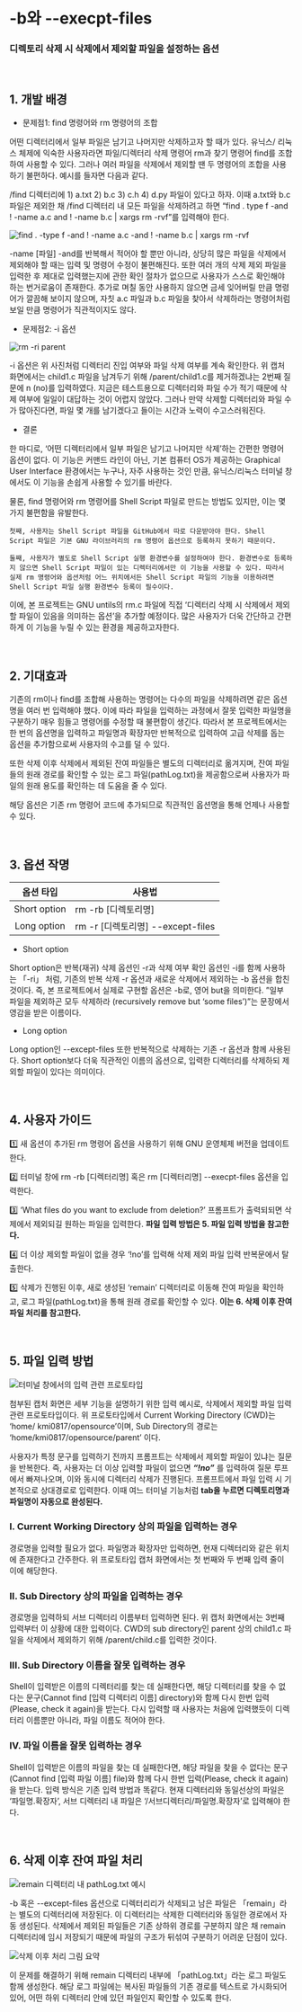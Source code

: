 # -b와 --execpt-files

### 디렉토리 삭제 시 삭제에서 제외할 파일을 설정하는 옵션

<br>

## 1. 개발 배경

- 문제점1: find 명령어와 rm 명령어의 조합

어떤 디렉터리에서 일부 파일은 남기고 나머지만 삭제하고자 할 때가 있다. 유닉스/ 리눅스 체제에 익숙한 사용자라면 파일/디렉터리 삭제 명령어 rm과 찾기 명령어 find를 조합하여 사용할 수 있다. 그러나 여러 파일을 삭제에서 제외할 땐 두 명령어의 조합을 사용하기 불편하다. 예시를 들자면 다음과 같다.
    
/find 디렉터리에 1) a.txt 2) b.c 3) c.h 4) d.py 파일이 있다고 하자. 이때 a.txt와 b.c 파일은 제외한 채 /find 디렉터리 내 모든 파일을 삭제하려고 하면 “find . type f -and ! -name a.c and ! -name b.c | xargs rm -rvf”를 입력해야 한다.

![find . -type f -and ! -name a.c -and ! -name b.c | xargs rm -rvf ](/imgs/1find_rm.png "find . -type f -and ! -name a.c -and ! -name b.c | xargs rm -rvf ")

-name [파일] -and를 반복해서 적어야 할 뿐만 아니라, 상당히 많은 파일을 삭제에서 제외해야 할 때는 입력 및 명령어 수정이 불편해진다. 또한 여러 개의 삭제 제외 파일을 입력한 후 제대로 입력했는지에 관한 확인 절차가 없으므로 사용자가 스스로 확인해야 하는 번거로움이 존재한다. 추가로 며칠 동안 사용하지 않으면 금세 잊어버릴 만큼 명령어가 깔끔해 보이지 않으며, 자칫 a.c 파일과 b.c 파일을 찾아서 삭제하라는 명령어처럼 보일 만큼 명령어가 직관적이지도 않다.

- 문제점2: -i 옵션

![rm -ri parent](/imgs/2rm_ri.png "rm -ri parent")

-i 옵션은 위 사진처럼 디렉터리 진입 여부와 파일 삭제 여부를 계속 확인한다. 위 캡처 화면에서는 child1.c 파일을 남겨두기 위해 /parent/child1.c를 제거하겠냐는 2번째 질문에 n (no)를 입력하였다.
지금은 테스트용으로 디렉터리와 파일 수가 적기 때문에 삭제 여부에 일일이 대답하는 것이 어렵지 않았다. 그러나 만약 삭제할 디렉터리와 파일 수가 많아진다면, 파일 몇 개를 남기겠다고 들이는 시간과 노력이 수고스러워진다.

- 결론

한 마디로, ‘어떤 디렉터리에서 일부 파일은 남기고 나머지만 삭제’하는 간편한 명령어 옵션이 없다. 이 기능은 커맨드 라인이 아닌, 기본 컴퓨터 OS가 제공하는 Graphical User Interface 환경에서는 누구나, 자주 사용하는 것인 만큼, 유닉스/리눅스 터미널 창에서도 이 기능을 손쉽게 사용할 수 있기를 바란다.

물론, find 명령어와 rm 명령어를 Shell Script 파일로 만드는 방법도 있지만, 이는 몇 가지 불편함을 유발한다.

    첫째, 사용자는 Shell Script 파일을 GitHub에서 따로 다운받아야 한다. Shell Script 파일은 기본 GNU 라이브러리의 rm 명령어 옵션으로 등록하지 못하기 때문이다.
    
    둘째, 사용자가 별도로 Shell Script 실행 환경변수를 설정하여야 한다. 환경변수로 등록하지 않으면 Shell Script 파일이 있는 디렉터리에서만 이 기능을 사용할 수 있다. 따라서 실제 rm 명령어와 옵션처럼 어느 위치에서든 Shell Script 파일의 기능을 이용하려면 Shell Script 파일 실행 환경변수 등록이 필수이다.

이에, 본 프로젝트는 GNU untils의 rm.c 파일에 직접 ‘디렉터리 삭제 시 삭제에서 제외할 파일이 있음을 의미하는 옵션’을 추가할 예정이다. 많은 사용자가 더욱 간단하고 간편하게 이 기능을 누릴 수 있는 환경을 제공하고자한다.

<br>

## 2. 기대효과

기존의 rm이나 find를 조합해 사용하는 명령어는 다수의 파일을 삭제하려면 같은 옵션 명을 여러 번 입력해야 했다. 이에 따라 파일을 입력하는 과정에서 잘못 입력한 파일명을 구분하기 매우 힘들고 명령어를 수정할 때 불편함이 생긴다. 따라서 본 프로젝트에서는 한 번의 옵션명을 입력하고 파일명과 확장자만 반복적으로 입력하여 고급 삭제를 돕는 옵션을 추가함으로써 사용자의 수고를 덜 수 있다.

또한 삭제 이후 삭제에서 제외된 잔여 파일들은 별도의 디렉터리로 옮겨지며, 잔여 파일들의 원래 경로를 확인할 수 있는 로그 파일(pathLog.txt)을 제공함으로써 사용자가 파일의 원래 용도를 확인하는 데 도움을 줄 수 있다.

해당 옵션은 기존 rm 명령어 코드에 추가되므로 직관적인 옵션명을 통해 언제나 사용할 수 있다.

<br>

## 3. 옵션 작명

| 옵션 타입      | 사용법                           |
| :----------: | ------------------------------ |
| Short option | rm -rb [디렉토리명]               |
| Long option  | rm -r [디렉토리명] --except-files |

- Short option

Short option은 반복(재귀) 삭제 옵션인 -r과 삭제 여부 확인 옵션인 -i를 함께 사용하는 「-ri」 처럼, 기존의 반복 삭제 -r 옵션과 새로운 삭제에서 제외하는 -b 옵션을 합친 것이다. 즉, 본 프로젝트에서 실제로 구현할 옵션은 -b로, 영어 but을 의미한다. ”일부 파일을 제외하곤 모두 삭제하라 (recursively remove but ‘some files’)”는 문장에서 영감을 받은 이름이다.

- Long option

Long option인 --except-files 또한 반복적으로 삭제하는 기존 -r 옵션과 함께 사용된다. Short option보다 더욱 직관적인 이름의 옵션으로, 입력한 디렉터리를 삭제하되 제외할 파일이 있다는 의미이다.

<br>

## 4. 사용자 가이드

1️⃣  새 옵션이 추가된 rm 명령어 옵션을 사용하기 위해 GNU 운영체제 버전을 업데이트한다.

2️⃣  터미널 창에 rm -rb [디렉터리명] 혹은 rm [디렉터리명] --execpt-files 옵션을 입력한다.

3️⃣  ‘What files do you want to exclude from deletion?’ 프롬프트가 출력되되면 삭제에서 제외되길 원하는 파일을 입력한다. **파일 입력 방법은 5. 파일 입력 방법을 참고한다.**

4️⃣  더 이상 제외할 파일이 없을 경우 ‘!no’를 입력해 삭제 제외 파일 입력 반복문에서 탈출한다.

5️⃣  삭제가 진행된 이후, 새로 생성된 ‘remain’ 디렉터리로 이동해 잔여 파일을 확인하고, 로그 파일(pathLog.txt)을 통해 원래 경로를 확인할 수 있다. **이는 6. 삭제 이후 잔여 파일 처리를 참고한다.**

<br>

## 5. 파일 입력 방법

![터미널 창에서의 입력 관련 프로토타입](/imgs/3prototype.png "터미널 창에서의 입력 관련 프로토타입")

첨부된 캡처 화면은 세부 기능을 설명하기 위한 입력 예시로, 삭제에서 제외할 파일 입력 관련 프로토타입이다. 위 프로토타입에서 Current Working Directory (CWD)는 ‘home/ kmi0817/opensource’이며, Sub Directory의 경로는 ‘home/kmi0817/opensource/parent’ 이다.

사용자가 특정 문구를 입력하기 전까지 프롬프트는 삭제에서 제외할 파일이 있냐는 질문을 반복한다. 즉, 사용자는 더 이상 입력할 파일이 없으면 ***“!no”*** 를 입력하여 질문 루프에서 빠져나오며, 이와 동시에 디렉터리 삭제가 진행된다. 프롬프트에서 파일 입력 시 기본적으로 상대경로로 입력한다. 이때 여느 터미널 기능처럼 **tab을 누르면 디렉토리명과 파일명이 자동으로 완성된다.**

### I. Current Working Directory 상의 파일을 입력하는 경우

경로명을 입력할 필요가 없다. 파일명과 확장자만 입력하면, 현재 디렉터리와 같은 위치에 존재한다고 간주한다. 위 프로토타입 캡처 화면에서는 첫 번째와 두 번째 입력 줄이 이에 해당한다.

### II.	Sub Directory 상의 파일을 입력하는 경우

경로명을 입력하되 서브 디렉터리 이름부터 입력하면 된다. 위 캡처 화면에서는 3번째 입력부터 이 상황에 대한 입력이다. CWD의 sub directory인 parent 상의 child1.c 파일을 삭제에서 제외하기 위해 /parent/child.c를 입력한 것이다.

### III. Sub Directory 이름을 잘못 입력하는 경우

Shell이 입력받은 이름의 디렉터리를 찾는 데 실패한다면, 해당 디렉터리를 찾을 수 없다는 문구(Cannot find [입력 디렉터리 이름] directory)와 함께 다시 한번 입력(Please, check it again)을 받는다. 다시 입력할 때 사용자는 처음에 입력했듯이 디렉터리 이름뿐만 아니라, 파일 이름도 적어야 한다.

### IV.	파일 이름을 잘못 입력하는 경우

Shell이 입력받은 이름의 파일을 찾는 데 실패한다면, 해당 파일을 찾을 수 없다는 문구(Cannot find [입력 파일 이름] file)와 함께 다시 한번 입력(Please, check it again)을 받는다. 입력 방식은 기존 입력 방법과 똑같다. 현재 디렉터리와 동일선상의 파일은 ‘파일명.확장자’, 서브 디렉터리 내 파일은 ‘/서브디렉터리/파일명.확장자’로 입력해야 한다.

<br>

## 6. 삭제 이후 잔여 파일 처리

![remain 디렉터리 내 pathLog.txt 예시](/imgs/4pathLog.png "remain 디렉터리 내 pathLog.txt 예시")

-b 혹은 --except-files 옵션으로 디렉터리리가 삭제되고 남은 파일은  「remain」라는 별도의 디렉터리에 저장된다. 이 디렉터리는 삭제한 디렉터리와 동일한 경로에서 자동 생성된다. 삭제에서 제외된 파일들은 기존 상하위 경로를 구분하지 않은 채 remain 디렉터리에 임시 저장되기 때문에 파일의 구조가 뒤섞여 구분하기 어려운 단점이 있다.

![삭제 이후 처리 그림 요약 ](/imgs/5remain.png "삭제 이후 처리 그림 요약 ")

이 문제를 해결하기 위해 remain 디렉터리 내부에 「pathLog.txt」라는 로그 파일도 함께 생성한다. 해당 로그 파일에는 복사된 파일들의 기존 경로를 텍스트로 가시화되어 있어, 어떤 하위 디렉터리 안에 있던 파일인지 확인할 수 있도록 한다.